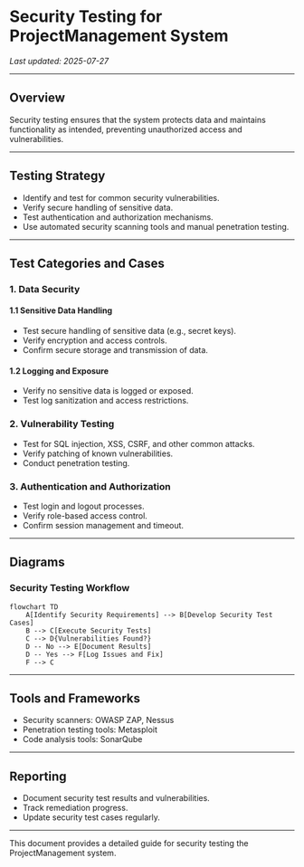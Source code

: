 # Security Testing for ProjectManagement System

_Last updated: 2025-07-27_

---

## Overview

Security testing ensures that the system protects data and maintains functionality as intended, preventing unauthorized access and vulnerabilities.

---

## Testing Strategy

- Identify and test for common security vulnerabilities.
- Verify secure handling of sensitive data.
- Test authentication and authorization mechanisms.
- Use automated security scanning tools and manual penetration testing.

---

## Test Categories and Cases

### 1. Data Security

#### 1.1 Sensitive Data Handling

- Test secure handling of sensitive data (e.g., secret keys).
- Verify encryption and access controls.
- Confirm secure storage and transmission of data.

#### 1.2 Logging and Exposure

- Verify no sensitive data is logged or exposed.
- Test log sanitization and access restrictions.

### 2. Vulnerability Testing

- Test for SQL injection, XSS, CSRF, and other common attacks.
- Verify patching of known vulnerabilities.
- Conduct penetration testing.

### 3. Authentication and Authorization

- Test login and logout processes.
- Verify role-based access control.
- Confirm session management and timeout.

---

## Diagrams

### Security Testing Workflow

```mermaid
flowchart TD
    A[Identify Security Requirements] --> B[Develop Security Test Cases]
    B --> C[Execute Security Tests]
    C --> D{Vulnerabilities Found?}
    D -- No --> E[Document Results]
    D -- Yes --> F[Log Issues and Fix]
    F --> C
```

---

## Tools and Frameworks

- Security scanners: OWASP ZAP, Nessus
- Penetration testing tools: Metasploit
- Code analysis tools: SonarQube

---

## Reporting

- Document security test results and vulnerabilities.
- Track remediation progress.
- Update security test cases regularly.

---

This document provides a detailed guide for security testing the ProjectManagement system.
